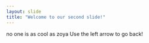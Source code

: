 ```yaml
---
layout: slide
title: "Welcome to our second slide!"
---
```

no one is as cool as zoya
Use the left arrow to go back!
